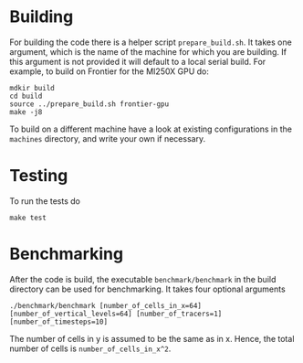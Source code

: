 # Building

For building the code there is a helper script `prepare_build.sh`. It takes one argument, which is the name of the machine
for which you are building. If this argument is not provided it will default to a local serial build. For example, to build
on Frontier for the MI250X GPU do:
```
mdkir build
cd build
source ../prepare_build.sh frontier-gpu
make -j8
```

To build on a different machine have a look at existing configurations in the `machines` directory, and write your own if necessary.

# Testing
To run the tests do
```
make test
```

# Benchmarking

After the code is build, the executable `benchmark/benchmark` in the build directory can be used for benchmarking. It takes four optional arguments
```
./benchmark/benchmark [number_of_cells_in_x=64] [number_of_vertical_levels=64] [number_of_tracers=1] [number_of_timesteps=10]
```
The number of cells in y is assumed to be the same as in x. Hence, the total number of cells is `number_of_cells_in_x^2`.
